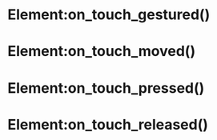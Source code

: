 # Element:on_touch_gestured()

# Element:on_touch_moved()

# Element:on_touch_pressed()

# Element:on_touch_released()
